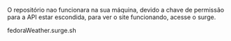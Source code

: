 O repositório nao funcionara na sua máquina, devido a chave de permissão para a API estar escondida, para ver o site funcionando, acesse o surge.

fedoraWeather.surge.sh
